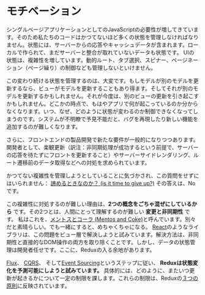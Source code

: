 # モチベーション

シングルページアプリケーションとしてのJavaScriptの必要性が増してきています。そのため私たちのコードはかつてないほど多くの状態を管理しなければなりません。状態には、サーバーからの応答やキャッシュデータが含まれます。ローカルで作られて、まだサーバーと整合が取れていないデータも状態です。
UIの状態は、複雑性を増しています。動的ルート、タブ選択、スピナー、ページネーション（ページ繰り）の制御なども管理しないといけません。

この変わり続ける状態を管理するのは、大変です。もしモデルが別のモデルを更新するなら、ビューがモデルを更新することもあり得ます。そしてそれが別のモデルを更新するかもしれません。それが今度は、別のビューの更新を引き起こすかもしれません。どこかの時点で、もはやアプリで何が起こっているのか分からなくなります。いつ、なぜ、どのように状態が変わるのか制御できなくなってしまうのです。システムが不明瞭で予見不能だと、バグを再現したり新しい機能を追加するのが難しくなります。

さらに、フロントエンドの製品開発で新たな要件が一般的になりつつあります。開発者として、楽観更新（訳注：非同期処理が成功するという前提で、サーバーの応答を待たずにフロントを更新すること）やサーバーサイドレンダリング、ルート遷移前のデータ取得などへの対処を求められています。

かつてない複雑性を管理しようとしていることに気づかされ、この質問をせずにはいられません： [諦めるときなのか？ (is it time to give up?)](http://www.quirksmode.org/blog/archives/2015/07/stop_pushing_th.html) その答えは、Noです。

この複雑性に対処するのが難しい理由は、**2つの概念をごちゃ混ぜにしているから** です。その2つとは、人間にとって理解するのが難しい **変更と非同期性** です。 私はこれを、[メントスとコーラ (Mentos and Coke)](https://en.wikipedia.org/wiki/Diet_Coke_and_Mentos_eruption)と呼んでいます。別々だと素晴らしい。でも一緒にすると、めちゃくちゃになる。 [React](http://facebook.github.io/react)のようなライブラリは、この問題をビュー層で解決しようと試みています。解決方法は、非同期性と直接的なDOM操作の両方を取り除くことです。しかし、データの状態管理は開発者任せです。ここに、Reduxの入る余地があります。

[Flux](http://facebook.github.io/flux)、 [CQRS](http://martinfowler.com/bliki/CQRS.html)、 そして[Event Sourcing](http://martinfowler.com/eaaDev/EventSourcing.html)というステップに従い、 **Reduxは状態変化を予測可能にしようと試みています。** 具体的には、どのように、またいつ更新が起きるかについて一定の制限を課します。これらの制限は、Reduxの[３つの原則](ThreePrinciples.md)に反映されています。
